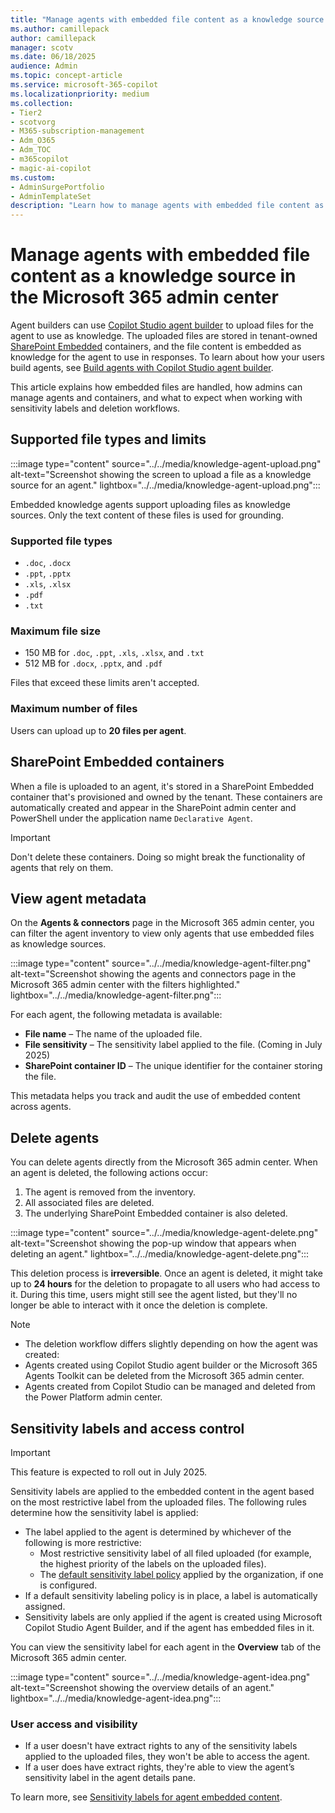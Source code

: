 ```yaml
---
title: "Manage agents with embedded file content as a knowledge source in the Microsoft 365 admin center"
ms.author: camillepack
author: camillepack
manager: scotv
ms.date: 06/18/2025
audience: Admin
ms.topic: concept-article
ms.service: microsoft-365-copilot
ms.localizationpriority: medium
ms.collection:
- Tier2
- scotvorg
- M365-subscription-management
- Adm_O365
- Adm_TOC
- m365copilot
- magic-ai-copilot
ms.custom:
- AdminSurgePortfolio
- AdminTemplateSet
description: "Learn how to manage agents with embedded file content as knowledge in the Microsoft 365 admin center, including file uploads, container handling, and sensitivity labels."
---
```


# Manage agents with embedded file content as a knowledge source in the Microsoft 365 admin center

Agent builders can use [Copilot Studio agent builder](/microsoft-365-copilot/extensibility/copilot-studio-agent-builder-build) to upload files for the agent to use as knowledge. The uploaded files are stored in tenant-owned [SharePoint Embedded](/sharepoint/dev/embedded/overview) containers, and the file content is embedded as knowledge for the agent to use in responses. To learn about how your users build agents, see [Build agents with Copilot Studio agent builder](/microsoft-365-copilot/extensibility/copilot-studio-agent-builder-build#embedded-file-content).

This article explains how embedded files are handled, how admins can manage agents and containers, and what to expect when working with sensitivity labels and deletion workflows.

## Supported file types and limits

:::image type="content" source="../../media/knowledge-agent-upload.png" alt-text="Screenshot showing the screen to upload a file as a knowledge source for an agent." lightbox="../../media/knowledge-agent-upload.png":::

Embedded knowledge agents support uploading files as knowledge sources. Only the text content of these files is used for grounding.

### Supported file types

- `.doc`, `.docx`  
- `.ppt`, `.pptx`  
- `.xls`, `.xlsx`  
- `.pdf`  
- `.txt`  

### Maximum file size

- 150 MB for `.doc`, `.ppt`, `.xls`, `.xlsx`, and `.txt`
- 512 MB for `.docx`, `.pptx`, and `.pdf`  

Files that exceed these limits aren't accepted.

### Maximum number of files

Users can upload up to **20 files per agent**.

## SharePoint Embedded containers

When a file is uploaded to an agent, it's stored in a SharePoint Embedded container that's provisioned and owned by the tenant. These containers are automatically created and appear in the SharePoint admin center and PowerShell under the application name `Declarative Agent`.

>[!IMPORTANT]
> Don't delete these containers. Doing so might break the functionality of agents that rely on them.

## View agent metadata

On the **Agents & connectors** page in the Microsoft 365 admin center, you can filter the agent inventory to view only agents that use embedded files as knowledge sources.

:::image type="content" source="../../media/knowledge-agent-filter.png" alt-text="Screenshot showing the agents and connectors page in the Microsoft 365 admin center with the filters highlighted." lightbox="../../media/knowledge-agent-filter.png":::

For each agent, the following metadata is available:

- **File name** – The name of the uploaded file.  
- **File sensitivity** – The sensitivity label applied to the file. (Coming in July 2025)
- **SharePoint container ID** – The unique identifier for the container storing the file.  

This metadata helps you track and audit the use of embedded content across agents.

## Delete agents

You can delete agents directly from the Microsoft 365 admin center. When an agent is deleted, the following actions occur:

1. The agent is removed from the inventory.  
2. All associated files are deleted.  
3. The underlying SharePoint Embedded container is also deleted.  

:::image type="content" source="../../media/knowledge-agent-delete.png" alt-text="Screenshot showing the pop-up window that appears when deleting an agent." lightbox="../../media/knowledge-agent-delete.png":::

This deletion process is **irreversible**. Once an agent is deleted, it might take up to **24 hours** for the deletion to propagate to all users who had access to it. During this time, users might still see the agent listed, but they'll no longer be able to interact with it once the deletion is complete.

>[!NOTE]
>
> - The deletion workflow differs slightly depending on how the agent was created:
> - Agents created using Copilot Studio agent builder or the Microsoft 365 Agents Toolkit can be deleted from the Microsoft 365 admin center.  
> - Agents created from Copilot Studio can be managed and deleted from the Power Platform admin center.

## Sensitivity labels and access control

>[!IMPORTANT]
> This feature is expected to roll out in July 2025.

Sensitivity labels are applied to the embedded content in the agent based on the most restrictive label from the uploaded files. The following rules determine how the sensitivity label is applied:

- The label applied to the agent is determined by whichever of the following is more restrictive:
  - Most restrictive sensitivity label of all filed uploaded (for example, the highest priority of the labels on the uploaded files).
  - The [default sensitivity label policy](/purview/default-sensitivity-labels-policies#default-sensitivity-label-policy) applied by the organization, if one is configured.
- If a default sensitivity labeling policy is in place, a label is automatically assigned.  
- Sensitivity labels are only applied if the agent is created using Microsoft Copilot Studio Agent Builder, and if the agent has embedded files in it.

You can view the sensitivity label for each agent in the **Overview** tab of the Microsoft 365 admin center.

:::image type="content" source="../../media/knowledge-agent-idea.png" alt-text="Screenshot showing the overview details of an agent." lightbox="../../media/knowledge-agent-idea.png":::

### User access and visibility

- If a user doesn't have extract rights to any of the sensitivity labels applied to the uploaded files, they won't be able to access the agent.  
- If a user does have extract rights, they're able to view the agent’s sensitivity label in the agent details pane.  

To learn more, see [Sensitivity labels for agent embedded content](/microsoft-365-copilot/extensibility/copilot-studio-agent-builder-build#sensitivity-labels-for-agent-embedded-content).
